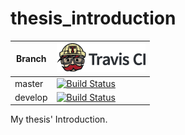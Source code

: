 # thesis_introduction

Branch |[![Travis CI logo](pics/TravisCI.png)](https://travis-ci.org)                                                                                         
-------|------------------------------------------------------------------------------------------------------------------------------------------------------------
master |[![Build Status](https://travis-ci.org/richelbilderbeek/thesis_introduction.svg?branch=master)](https://travis-ci.org/richelbilderbeek/thesis_introduction) 
develop|[![Build Status](https://travis-ci.org/richelbilderbeek/thesis_introduction.svg?branch=develop)](https://travis-ci.org/richelbilderbeek/thesis_introduction)

My thesis' Introduction.
